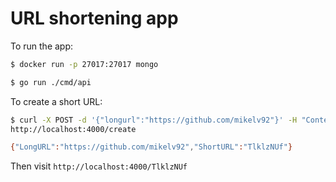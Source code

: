 # URL shortening app

To run the app:

```bash
$ docker run -p 27017:27017 mongo
```
```bash
$ go run ./cmd/api
```

To create a short URL:

```bash
$ curl -X POST -d '{"longurl":"https://github.com/mikelv92"}' -H "Content-Type: application/json" \
http://localhost:4000/create

{"LongURL":"https://github.com/mikelv92","ShortURL":"TlklzNUf"}
```

Then visit `http://localhost:4000/TlklzNUf`
